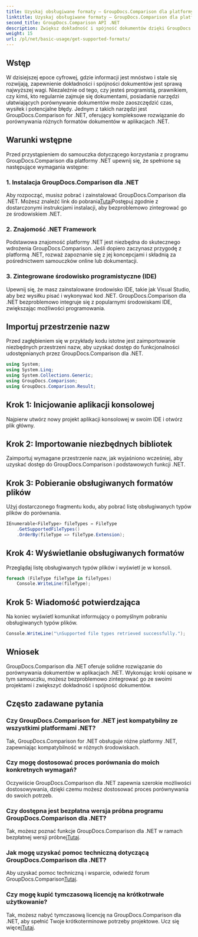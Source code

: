 ```yaml
---
title: Uzyskaj obsługiwane formaty — GroupDocs.Comparison dla platformy .NET
linktitle: Uzyskaj obsługiwane formaty — GroupDocs.Comparison dla platformy .NET
second_title: GroupDocs.Comparison API .NET
description: Zwiększ dokładność i spójność dokumentów dzięki GroupDocs.Comparison dla platformy .NET. Bezproblemowo zintegruj to potężne narzędzie z aplikacjami .NET.
weight: 15
url: /pl/net/basic-usage/get-supported-formats/
---
```

## Wstęp
W dzisiejszej epoce cyfrowej, gdzie informacji jest mnóstwo i stale się rozwijają, zapewnienie dokładności i spójności dokumentów jest sprawą najwyższej wagi. Niezależnie od tego, czy jesteś programistą, prawnikiem, czy kimś, kto regularnie zajmuje się dokumentami, posiadanie narzędzi ułatwiających porównywanie dokumentów może zaoszczędzić czas, wysiłek i potencjalne błędy. Jednym z takich narzędzi jest GroupDocs.Comparison for .NET, oferujący kompleksowe rozwiązanie do porównywania różnych formatów dokumentów w aplikacjach .NET.
## Warunki wstępne
Przed przystąpieniem do samouczka dotyczącego korzystania z programu GroupDocs.Comparison dla platformy .NET upewnij się, że spełnione są następujące wymagania wstępne:
### 1. Instalacja GroupDocs.Comparison dla .NET
 Aby rozpocząć, musisz pobrać i zainstalować GroupDocs.Comparison dla .NET. Możesz znaleźć link do pobrania[Tutaj](https://releases.groupdocs.com/comparison/net/)Postępuj zgodnie z dostarczonymi instrukcjami instalacji, aby bezproblemowo zintegrować go ze środowiskiem .NET.
### 2. Znajomość .NET Framework
Podstawowa znajomość platformy .NET jest niezbędna do skutecznego wdrożenia GroupDocs.Comparison. Jeśli dopiero zaczynasz przygodę z platformą .NET, rozważ zapoznanie się z jej koncepcjami i składnią za pośrednictwem samouczków online lub dokumentacji.
### 3. Zintegrowane środowisko programistyczne (IDE)
Upewnij się, że masz zainstalowane środowisko IDE, takie jak Visual Studio, aby bez wysiłku pisać i wykonywać kod .NET. GroupDocs.Comparison dla .NET bezproblemowo integruje się z popularnymi środowiskami IDE, zwiększając możliwości programowania.

## Importuj przestrzenie nazw
Przed zagłębieniem się w przykłady kodu istotne jest zaimportowanie niezbędnych przestrzeni nazw, aby uzyskać dostęp do funkcjonalności udostępnianych przez GroupDocs.Comparison dla .NET.
```csharp
using System;
using System.Linq;
using System.Collections.Generic;
using GroupDocs.Comparison;
using GroupDocs.Comparison.Result;
```

## Krok 1: Inicjowanie aplikacji konsolowej
Najpierw utwórz nowy projekt aplikacji konsolowej w swoim IDE i otwórz plik główny.
## Krok 2: Importowanie niezbędnych bibliotek
Zaimportuj wymagane przestrzenie nazw, jak wyjaśniono wcześniej, aby uzyskać dostęp do GroupDocs.Comparison i podstawowych funkcji .NET.
## Krok 3: Pobieranie obsługiwanych formatów plików
Użyj dostarczonego fragmentu kodu, aby pobrać listę obsługiwanych typów plików do porównania.
```csharp
IEnumerable<FileType> fileTypes = FileType
    .GetSupportedFileTypes()
    .OrderBy(fileType => fileType.Extension);
```
## Krok 4: Wyświetlanie obsługiwanych formatów
Przeglądaj listę obsługiwanych typów plików i wyświetl je w konsoli.
```csharp
foreach (FileType fileType in fileTypes)
    Console.WriteLine(fileType);
```
## Krok 5: Wiadomość potwierdzająca
Na koniec wyświetl komunikat informujący o pomyślnym pobraniu obsługiwanych typów plików.
```csharp
Console.WriteLine("\nSupported file types retrieved successfully.");
```

## Wniosek
GroupDocs.Comparison dla .NET oferuje solidne rozwiązanie do porównywania dokumentów w aplikacjach .NET. Wykonując kroki opisane w tym samouczku, możesz bezproblemowo zintegrować go ze swoimi projektami i zwiększyć dokładność i spójność dokumentów.
## Często zadawane pytania
### Czy GroupDocs.Comparison for .NET jest kompatybilny ze wszystkimi platformami .NET?
Tak, GroupDocs.Comparison for .NET obsługuje różne platformy .NET, zapewniając kompatybilność w różnych środowiskach.
### Czy mogę dostosować proces porównania do moich konkretnych wymagań?
Oczywiście GroupDocs.Comparison dla .NET zapewnia szerokie możliwości dostosowywania, dzięki czemu możesz dostosować proces porównywania do swoich potrzeb.
### Czy dostępna jest bezpłatna wersja próbna programu GroupDocs.Comparison dla .NET?
 Tak, możesz poznać funkcje GroupDocs.Comparison dla .NET w ramach bezpłatnej wersji próbnej[Tutaj](https://releases.groupdocs.com/).
### Jak mogę uzyskać pomoc techniczną dotyczącą GroupDocs.Comparison dla .NET?
 Aby uzyskać pomoc techniczną i wsparcie, odwiedź forum GroupDocs.Comparison[Tutaj](https://forum.groupdocs.com/c/comparison/12).
### Czy mogę kupić tymczasową licencję na krótkotrwałe użytkowanie?
 Tak, możesz nabyć tymczasową licencję na GroupDocs.Comparison dla .NET, aby spełnić Twoje krótkoterminowe potrzeby projektowe. Ucz się więcej[Tutaj](https://purchase.groupdocs.com/temporary-license/).